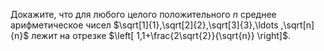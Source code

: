 Докажите, что для любого целого положительного $n$ среднее арифметическое чисел $\sqrt[1]{1},\sqrt[2]{2},\sqrt[3]{3},\ldots ,\sqrt[n]{n}$ лежит на отрезке $\left[ 1,1+\frac{2\sqrt{2}}{\sqrt{n}} \right]$.